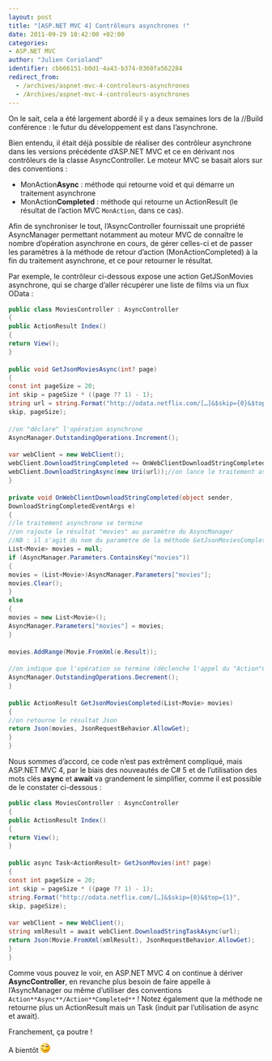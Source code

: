 ```yaml
---
layout: post
title: "[ASP.NET MVC 4] Contrôleurs asynchrones !"
date: 2011-09-29 10:42:00 +02:00
categories:
- ASP.NET MVC
author: "Julien Corioland"
identifier: cbb66151-b0d1-4a43-b374-0360fa562284
redirect_from:
  - /archives/aspnet-mvc-4-controleurs-asynchrones
  - /Archives/aspnet-mvc-4-controleurs-asynchrones
---
```


On le sait, cela a été largement abordé il y a deux semaines lors de la //Build conférence : le futur du développement est dans l’asynchrone.

Bien entendu, il était déjà possible de réaliser des contrôleur asynchrone dans les versions précédente d’ASP.NET MVC et ce en dérivant nos contrôleurs de la classe AsyncController. Le moteur MVC se basait alors sur des conventions :

- MonAction**Async** : méthode qui retourne void et qui démarre un traitement asynchrone
- MonAction**Completed** : méthode qui retourne un ActionResult (le résultat de l’action MVC `MonAction`, dans ce cas).

Afin de synchroniser le tout, l’AsyncController fournissait une propriété AsyncManager permettant notamment au moteur MVC de connaître le nombre d’opération asynchrone en cours, de gérer celles-ci et de passer les paramètres à la méthode de retour d’action (MonActionCompleted) à la fin du traitement asynchrone, et ce pour retourner le résultat.

Par exemple, le contrôleur ci-dessous expose une action GetJSonMovies asynchrone, qui se charge d’aller récupérer une liste de films via un flux OData :

```csharp
public class MoviesController : AsyncController
{
public ActionResult Index()
{
return View();
}

public void GetJsonMoviesAsync(int? page)
{
const int pageSize = 20;
int skip = pageSize * ((page ?? 1) - 1);
string url = string.Format("http://odata.netflix.com/[…]&$skip={0}&$top={1}",
skip, pageSize);

//on "déclare" l'opération asynchrone
AsyncManager.OutstandingOperations.Increment();

var webClient = new WebClient();
webClient.DownloadStringCompleted += OnWebClientDownloadStringCompleted;
webClient.DownloadStringAsync(new Uri(url));//on lance le traitement asynchrone
}

private void OnWebClientDownloadStringCompleted(object sender,
DownloadStringCompletedEventArgs e)
{
//le traitement asynchrone se termine
//on rajoute le résultat "movies" au paramètre du AsyncManager
//NB : il s'agit du nom du paramètre de la méthode GetJsonMoviesCompleted !!
List<Movie> movies = null;
if (AsyncManager.Parameters.ContainsKey("movies"))
{
movies = (List<Movie>)AsyncManager.Parameters["movies"];
movies.Clear();
}
else
{
movies = new List<Movie>();
AsyncManager.Parameters["movies"] = movies;
}

movies.AddRange(Movie.FromXml(e.Result));

//on indique que l'opération se termine (déclenche l'appel du "Action"Completed)
AsyncManager.OutstandingOperations.Decrement();
}

public ActionResult GetJsonMoviesCompleted(List<Movie> movies)
{
//on retourne le résultat Json
return Json(movies, JsonRequestBehavior.AllowGet);
}
}
```

Nous sommes d’accord, ce code n’est pas extrêment compliqué, mais ASP.NET MVC 4, par le biais des nouveautés de C# 5 et de l’utilisation des mots clés **async** et **await** va grandement le simplifier, comme il est possible de le constater ci-dessous :

```csharp
public class MoviesController : AsyncController
{
public ActionResult Index()
{
return View();
}

public async Task<ActionResult> GetJsonMovies(int? page)
{
const int pageSize = 20;
int skip = pageSize * ((page ?? 1) - 1);
string.Format("http://odata.netflix.com/[…]&$skip={0}&$top={1}",
skip, pageSize);

var webClient = new WebClient();
string xmlResult = await webClient.DownloadStringTaskAsync(url);
return Json(Movie.FromXml(xmlResult), JsonRequestBehavior.AllowGet);
}
}
```

Comme vous pouvez le voir, en ASP.NET MVC 4 on continue à dériver **AsyncController**, en revanche plus besoin de faire appelle à l’AsyncManager ou même d’utiliser des conventions `Action**Async**/Action**Completed**` ! Notez également que la méthode ne retourne plus un ActionResult mais un Task<ActionResult> (induit par l’utilisation de async et await).

Franchement, ça poutre !

A bientôt ![image](/images/aspnet-mvc-4-controleurs-asynchrones/a9dd7904-9ac0-4a5a-be99-fe411038ab4b.jpg)

